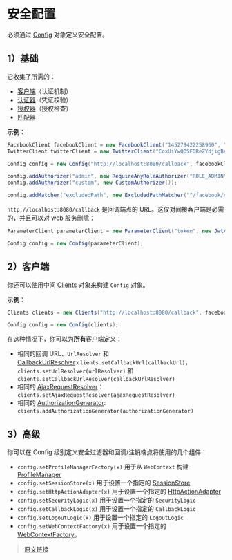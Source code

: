 # 安全配置

必须通过 [Config](https://github.com/pac4j/pac4j/blob/master/pac4j-core/src/main/java/org/pac4j/core/config/Config.java) 对象定义安全配置。

## 1）基础

它收集了所需的：

- [客户端](/v5.6/clients.html)（认证机制）
- [认证器](/v5.6/authenticators.html)（凭证校验）
- [授权器](/v5.6/authorizers.html)（授权检查）
- [匹配器](/v5.6/matchers.html)

**示例**：

```java
FacebookClient facebookClient = new FacebookClient("145278422258960", "be21409ba8f39b5dae2a7de525484da8");
TwitterClient twitterClient = new TwitterClient("CoxUiYwQOSFDReZYdjigBA", "2kAzunH5Btc4gRSaMr7D7MkyoJ5u1VzbOOzE8rBofs");

Config config = new Config("http://localhost:8080/callback", facebookClient, twitterClient);

config.addAuthorizer("admin", new RequireAnyRoleAuthorizer("ROLE_ADMIN"));
config.addAuthorizer("custom", new CustomAuthorizer());

config.addMatcher("excludedPath", new ExcludedPathMatcher("^/facebook/notprotected\\.jsp$"));
```

`http://localhost:8080/callback` 是回调端点的 URL。这仅对间接客户端是必需的，并且可以对 web 服务删除：

```java
ParameterClient parameterClient = new ParameterClient("token", new JwtAuthenticator(salt));

Config config = new Config(parameterClient);
```

## 2）客户端

你还可以使用中间 [Clients](https://github.com/pac4j/pac4j/blob/master/pac4j-core/src/main/java/org/pac4j/core/client/Clients.java) 对象来构建 `Config` 对象。

**示例**：

```java
Clients clients = new Clients("http://localhost:8080/callback", facebookClient, twitterClient, parameterClient);

Config config = new Config(clients);
```

在这种情况下，你可以为**所有**客户端定义：

- 相同的回调 URL、`UrlResolver` 和 [CallbackUrlResolver](/v5.6/clients.html#_3-回调-URL):`clients.setCallbackUrl(callbackUrl)`，`clients.setUrlResolver(urlResolver)` 和 `clients.setCallbackUrlResolver(callbackUrlResolver)`
- 相同的 [AjaxRequestResolver](/v5.6/clients.html#_5-AJAX-请求)：`clients.setAjaxRequestResolver(ajaxRequestResolver)`
- 相同的 [AuthorizationGenerator](/v5.6/clients.html#_2-计算角色和权限): `clients.addAuthorizationGenerator(authorizationGenerator)`

## 3）高级

你可以在 Config 级别定义安全过滤器和回调/注销端点将使用的几个组件：

- `config.setProfileManagerFactory(x)` 用于从 `WebContext` 构建 [ProfileManager](/v5.6/profile-manager.html)
- `config.setSessionStore(x)` 用于设置一个指定的 [SessionStore](/v5.6/session-store.html)
- `config.setHttpActionAdapter(x)` 用于设置一个指定的 [HttpActionAdapter](/v5.6/http-action-adapter.html)
- `config.setSecurityLogic(x)` 用于设置一个指定的 `SecurityLogic`
- `config.setCallbackLogic(x)` 用于设置一个指定的 `CallbackLogic`
- `config.setLogoutLogic(x)` 用于设置一个指定的 `LogoutLogic`
- `config.setWebContextFactory(x)` 用于设置一个指定的 [WebContextFactory](/v5.6/web-context.html)。

> [原文链接](https://www.pac4j.org/5.6.x/docs/config.html)
